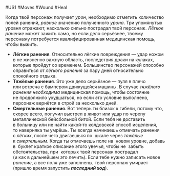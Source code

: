 #US1 #Moves #Wound #Heal 

Когда твой персонаж получает *урон*, необходимо отметить количество полей ранений, *равное* значению полученного *урона*. Три упомянутых уровня отражают, насколько сильно пострадал твой персонаж. *Лёгкое ранение* может зажить само, но если дело серьёзнее, твоему персонажу потребуется квалифицированная медицинcкая помощь, чтобы выжить.
- **Лёгкие ранения**. Относительно лёгкие повреждения — удар ножом в не жизненно важную область, последствия драки на кулаках, которые пройдут со временем. Большинство персонажей способно оправиться от *лёгкого ранения* за пару дней относительно спокойного отдыха.
- **Тяжёлые ранения**. Это уже дело серьёзное — пуля в плечо или встреча с бампером движущейся машины. В случае *тяжёлого ранения необходима* медицинская помощь, чтобы состояние не продолжило ухудшаться, но если это условие выполнено, персонаж вернётся в строй за несколько дней.
- **Смертельные ранения**. Вот теперь ты близок к гибели, потому что, скорее всего, получил выстрел в живот или удар по черепу металлической бейсбольной битой. Если тебя не доставить в больницу или не найти какой‑то колдовской способ исцеления, то наверняка ты умрёшь. 
Ты всегда начинаешь отмечать ранения с *лёгких*, после чего двигаешься по  шкале через *тяжёлые* к *смертельным*. Когда ты отмечаешь поле на  новом уровне, добавь в  буклет краткое описание этого увечья, чтобы не  забыть обстоятельства, при  которых твой персонаж пострадал (и как в дальнейшем это лечить). Если тебе нужно записать новое *ранение*, а все поля уже заполнены, твой персонаж умирает (пришло время запустить ***последний ход***).